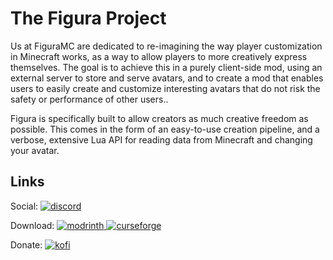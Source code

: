 # The Figura Project


Us at FiguraMC are dedicated to re-imagining the way player customization in Minecraft works, as a way to allow players to more creatively express themselves. The goal is to achieve this in a purely client-side mod, using an external server to store and serve avatars, and to create a mod that enables users to easily create and customize interesting avatars that do not risk the safety or performance of other users..

Figura is specifically built to allow creators as much creative freedom as possible. This comes in the form of an easy-to-use creation pipeline, and a verbose, extensive Lua API for reading data from Minecraft and changing your avatar.

## Links
[discord]: https://discord.com/api/guilds/1129805506354085959/widget.png
[modrinth]: https://img.shields.io/badge/Modrinth-1bd96a?logo=modrinth&logoColor=ffffff&labelColor=1bd96a
[curseforge]: https://img.shields.io/badge/CurseForge-f16436?logo=curseforge&logoColor=ffffff&labelColor=f16436
[kofi]: https://img.shields.io/badge/Ko--fi-00b9fe?logo=kofi&logoColor=ffffff&labelColor=00b9fe

 Social: [ ![discord][] ](https://discord.gg/figuramc)

 Download: [ ![modrinth] ](https://modrinth.com/mod/figura) [ ![curseforge][] ](https://curseforge.com/minecraft/mc-mods/figura)

 Donate: [ ![kofi][] ](https://ko-fi.com/skyrina)
